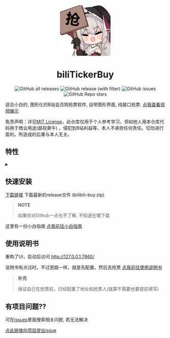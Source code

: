 <div align="center">
  <a href="https://github.com/mikumifa/biliTickerBuy" target="_blank">
    <img width="160" src="icon.ico" alt="logo">
  </a>
  <h1 id="koishi">biliTickerBuy</h1>

![GitHub all releases](https://img.shields.io/github/downloads/mikumifa/biliTickerBuy/total)
![GitHub release (with filter)](https://img.shields.io/github/v/release/mikumifa/biliTickerBuy)
![GitHub issues](https://img.shields.io/github/issues/mikumifa/biliTickerBuy)
![GitHub Repo stars](https://img.shields.io/github/stars/mikumifa/biliTickerBuy)

</div>

适合小白的, 图形化的B站会员购抢票软件, 自带图形界面,
纯接口抢票.  [点我查看视频展示](https://www.bilibili.com/video/BV1tg4y197wa)

免责声明：详见[MIT License](./LICENSE)，此仓库仅用于个人参考学习，但如他人用本仓库代码用于商业用途(鄙视黄牛)
，侵犯到B站利益等，本人不承担任何责任。切勿进行盈利，所造成的后果与本人无关。

## 特性

<details>
<summary>


</summary>

### 打包运行

对抢票软件进行打包

### 纯接口抢票

具有很快的速度

### 图像界面

适合小白

</details>

## 快速安装

[下载链接](https://github.com/mikumifa/biliTickerBuy/releases)  下载最新的release文件 (bilibili-buy.zip)

> **NOTE**
>
> 如果你对Github一点也不了解, 不知道在哪下载
>
这里有一份小白指南 [点我前往小白指南](https://github.com/mikumifa/biliTickerBuy/wiki/%E5%B0%8F%E7%99%BD%E4%B8%8B%E8%BD%BD%E6%8C%87%E5%8D%97)

## 使用说明书

重构了UI，启动后访问 http://127.0.0.1:7860/

说明书有点过时，不过思路一样，就是先配置，然后去抢票
[点我前往使用说明书](https://mikumifa.github.io/2023/11/10/B%E7%AB%99%E4%BC%9A%E5%91%98%E8%B4%AD%E6%BC%AB%E5%B1%95%E6%8A%A2%E7%A5%A8%E4%BD%BF%E7%94%A8/)

> **补充**
>
> 保证自己在抢票前，已经配置了地址和抢票人(就算不需要也要提前填写)
>

## 有项目问题??

可在[issues](https://github.com/mikumifa/biliTickerBuy/issues)里面搜索相关问题, 若无法解决

[点此链接向项目提出issue](https://github.com/mikumifa/biliTickerBuy/issues/new/choose)

